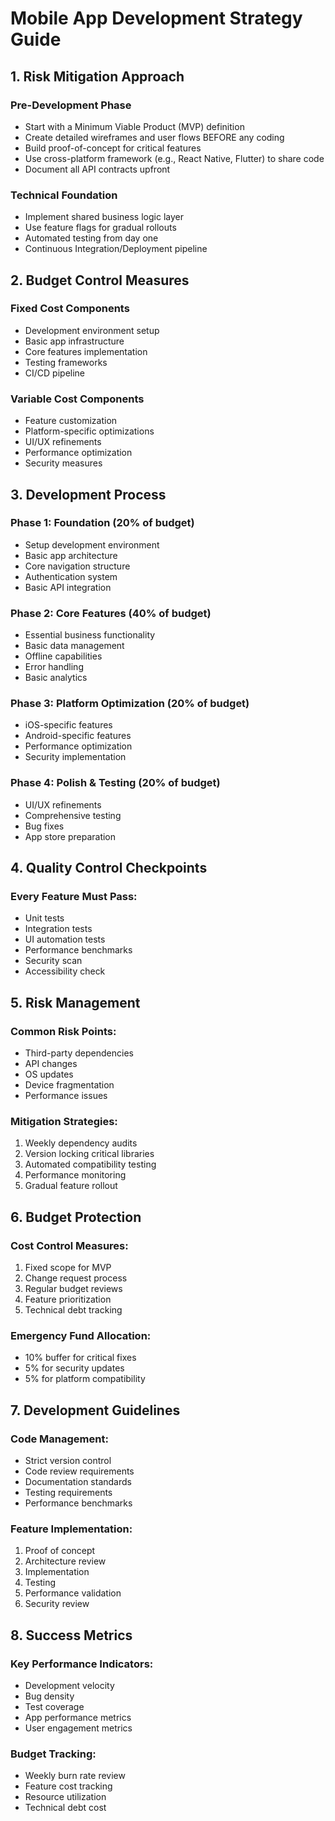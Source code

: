 # Mobile App Development Strategy Guide

## 1. Risk Mitigation Approach

### Pre-Development Phase
- Start with a Minimum Viable Product (MVP) definition
- Create detailed wireframes and user flows BEFORE any coding
- Build proof-of-concept for critical features
- Use cross-platform framework (e.g., React Native, Flutter) to share code
- Document all API contracts upfront

### Technical Foundation
- Implement shared business logic layer
- Use feature flags for gradual rollouts
- Automated testing from day one
- Continuous Integration/Deployment pipeline

## 2. Budget Control Measures

### Fixed Cost Components
- Development environment setup
- Basic app infrastructure
- Core features implementation
- Testing frameworks
- CI/CD pipeline

### Variable Cost Components
- Feature customization
- Platform-specific optimizations
- UI/UX refinements
- Performance optimization
- Security measures

## 3. Development Process

### Phase 1: Foundation (20% of budget)
- Setup development environment
- Basic app architecture
- Core navigation structure
- Authentication system
- Basic API integration

### Phase 2: Core Features (40% of budget)
- Essential business functionality
- Basic data management
- Offline capabilities
- Error handling
- Basic analytics

### Phase 3: Platform Optimization (20% of budget)
- iOS-specific features
- Android-specific features
- Performance optimization
- Security implementation

### Phase 4: Polish & Testing (20% of budget)
- UI/UX refinements
- Comprehensive testing
- Bug fixes
- App store preparation

## 4. Quality Control Checkpoints

### Every Feature Must Pass:
- Unit tests
- Integration tests
- UI automation tests
- Performance benchmarks
- Security scan
- Accessibility check

## 5. Risk Management

### Common Risk Points:
- Third-party dependencies
- API changes
- OS updates
- Device fragmentation
- Performance issues

### Mitigation Strategies:
1. Weekly dependency audits
2. Version locking critical libraries
3. Automated compatibility testing
4. Performance monitoring
5. Gradual feature rollout

## 6. Budget Protection

### Cost Control Measures:
1. Fixed scope for MVP
2. Change request process
3. Regular budget reviews
4. Feature prioritization
5. Technical debt tracking

### Emergency Fund Allocation:
- 10% buffer for critical fixes
- 5% for security updates
- 5% for platform compatibility

## 7. Development Guidelines

### Code Management:
- Strict version control
- Code review requirements
- Documentation standards
- Testing requirements
- Performance benchmarks

### Feature Implementation:
1. Proof of concept
2. Architecture review
3. Implementation
4. Testing
5. Performance validation
6. Security review

## 8. Success Metrics

### Key Performance Indicators:
- Development velocity
- Bug density
- Test coverage
- App performance metrics
- User engagement metrics

### Budget Tracking:
- Weekly burn rate review
- Feature cost tracking
- Resource utilization
- Technical debt cost
